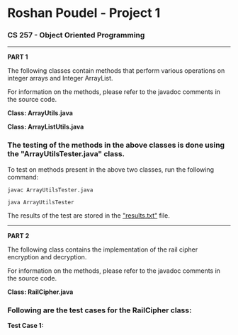 # Roshan Poudel - Project 1
### CS 257 - Object Oriented Programming

---
**PART 1**

The following classes contain methods that perform various operations on integer arrays and Integer ArrayList.

For information on the methods, please refer to the javadoc comments in the source code.

**Class: ArrayUtils.java**

**Class: ArrayListUtils.java**

### The testing of the methods in the above classes is done using the "ArrayUtilsTester.java" class.

To test on methods present in the above two classes, run the following command:

`javac ArrayUtilsTester.java`

`java ArrayUtilsTester `

The results of the test are stored in the ["results.txt"](results.txt) file.

---

**PART 2**

The following class contains the implementation of the rail cipher encryption and decryption.

For information on the methods, please refer to the javadoc comments in the source code.

**Class: RailCipher.java**

### Following are the test cases for the RailCipher class:

**Test Case 1:**





